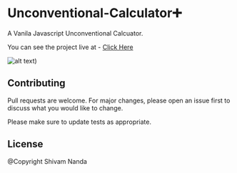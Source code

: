 # Unconventional-Calculator➕

A Vanila Javascript Unconventional Calcuator.

You can see the project live at - [Click Here] 

![alt text](https://i.ibb.co/f8bB0Xs/ezgif-com-gif-maker-2.gif))

## Contributing
Pull requests are welcome. For major changes, please open an issue first to discuss what you would like to change.

Please make sure to update tests as appropriate.

## License

@Copyright Shivam Nanda

[Click Here]: <https://shivamnanda436.github.io/Unconventional-Calculator/>
